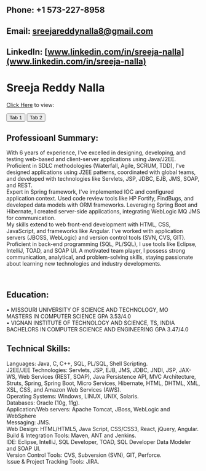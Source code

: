 ## Phone: +1 573-227-8958
## Email:  sreejareddynalla8@gmail.com
## LinkedIn: [www.linkedin.com/in/sreeja-nalla](www.linkedin.com/in/sreeja-nalla)

<script>
function openTab(tabName) {
    var i;
    var x = document.getElementsByClassName("tabcontent");
    for (i = 0; i < x.length; i++) {
        x[i].style.display = "none";
    }
    document.getElementById(tabName).style.display = "block";
}
</script>

# Sreeja Reddy Nalla

[Click Here](javascript:void(0);) to view:

<button onclick="openTab('tab1')">Tab 1</button>
<button onclick="openTab('tab2')">Tab 2</button>

<div id="tab1" class="tabcontent" style="display:none;">
    <!-- Content for Tab 1 -->
    This is the content of Tab 1.
</div>

<div id="tab2" class="tabcontent" style="display:none;">
    <!-- Content for Tab 2 -->
    This is the content of Tab 2.
</div>


## Professioanl Summary:

With 6 years of experience, I've excelled in designing, developing, and testing web-based and client-server applications using Java/J2EE. Proficient in SDLC methodologies (Waterfall, Agile, SCRUM, TDD), I've designed applications using J2EE patterns, coordinated with global teams, and developed with technologies like Servlets, JSP, JDBC, EJB, JMS, SOAP, and REST.
<br /> 
Expert in Spring framework, I've implemented IOC and configured application context. Used code review tools like HP Fortify, FindBugs, and developed data models with ORM frameworks. Leveraging Spring Boot and Hibernate, I created server-side applications, integrating WebLogic MQ JMS for communication.
<br /> 
My skills extend to web front-end development with HTML, CSS, JavaScript, and frameworks like Angular. I've worked with application servers (JBOSS, WebLogic) and version control tools (SVN, CVS, GIT). Proficient in back-end programming (SQL, PL/SQL), I use tools like Eclipse, IntelliJ, TOAD, and SOAP UI. A motivated team player, I possess strong communication, analytical, and problem-solving skills, staying passionate about learning new technologies and industry developments.

<br /> 

## Education:
•	MISSOURI UNIVERSITY OF SCIENCE AND TECHNOLOGY, MO		              
MASTERS IN COMPUTER SCIENCE
GPA 3.53/4.0
<br /> 
•	VIGNAN INSTITUTE OF TECHNOLOGY AND SCIENCE, TS, INDIA		 
BACHELORS IN COMPUTER SCIENCE AND ENGINEERING
GPA 3.47/4.0
<br /> 
## Technical Skills:
Languages: 	Java, C, C++, SQL, PL/SQL, Shell Scripting. <br /> 
J2EE/JEE Technologies: 	Servlets, JSP, EJB, JMS, JDBC, JNDI, JSP, JAX-WS, Web Services (REST, SOAP), Java Persistence API, MVC Architecture, Struts, Spring, Spring Boot, Micro Services, Hibernate, HTML, DHTML, XML, XSL, CSS, and Amazon Web Services (AWS).<br /> 
Operating Systems: 	Windows, LINUX, UNIX, Solaris.<br /> 
Databases: 	Oracle (10g, 11g).<br /> 
Application/Web servers: 	Apache Tomcat, JBoss,  WebLogic and WebSphere <br /> 
Messaging:	JMS. <br /> 
Web Design: 	HTML/HTML5, Java Script, CSS/CSS3, React, jQuery, Angular. <br /> 
Build & Integration Tools: 	Maven, ANT and Jenkins. <br /> 
IDE: 	Eclipse, IntelliJ, SQL Developer, TOAD, SQL Developer Data Modeler and SOAP UI. <br /> 
Version Control Tools: 	CVS, Subversion (SVN), GIT, Perforce. <br /> 
Issue & Project Tracking Tools: 	JIRA. <br /> 
